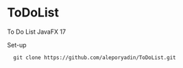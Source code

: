 # ToDoList
To Do List
JavaFX 17

Set-up

```
  git clone https://github.com/aleporyadin/ToDoList.git
```
